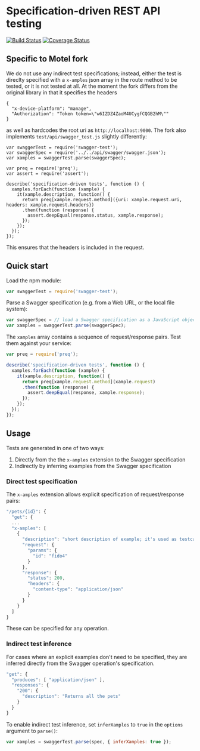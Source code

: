 # Specification-driven REST API testing

[![Build Status](https://travis-ci.org/earldouglas/swagger-test.svg?branch=master)](https://travis-ci.org/earldouglas/swagger-test) [![Coverage Status](https://coveralls.io/repos/earldouglas/swagger-test/badge.svg)](https://coveralls.io/r/earldouglas/swagger-test)

## Specific to Motel fork

We do not use any indirect test specifications; instead, either the test is direclty specified with a `x-amples` json array in the route method to be tested, or it is not tested at all. At the moment the fork differs from the original library in that it specifies the headers
```
{
  "x-device-platform": "manage",
  "Authorization": "Token token=\"w6IZDZ4ZaoM4UCygfCQGB2hM\""
}
```
as well as hardcodes the root uri as `http://localhost:9000`. The fork also implements `test/api/swagger_test.js` slightly differently:
```
var swaggerTest = require('swagger-test');
var swaggerSpec = require('../../api/swagger/swagger.json');
var xamples = swaggerTest.parse(swaggerSpec);

var preq = require('preq');
var assert = require('assert');

describe('specification-driven tests', function () {
  xamples.forEach(function (xample) {
    it(xample.description, function() {
      return preq[xample.request.method]({uri: xample.request.uri, headers: xample.request.headers})
      .then(function (response) {
        assert.deepEqual(response.status, xample.response);
      });
    });
  });
});
```
This ensures that the headers is included in the request.

## Quick start

Load the npm module:

```javascript
var swaggerTest = require('swagger-test');
```

Parse a Swagger specification (e.g. from a Web URL, or the local file system):

```javascript
var swaggerSpec = // load a Swagger specification as a JavaScript object
var xamples = swaggerTest.parse(swaggerSpec);
```

The `xamples` array contains a sequence of request/response pairs.  Test them against your service:

```javascript
var preq = require('preq');

describe('specification-driven tests', function () {
  xamples.forEach(function (xample) {
    it(xample.description, function() {
      return preq[xample.request.method](xample.request)
      .then(function (response) {
        assert.deepEqual(response, xample.response);
      });
    });
  });
});
```

## Usage

Tests are generated in one of two ways:

1. Directly from the the `x-amples` extension to the Swagger specification
1. Indirectly by inferring examples from the Swagger specification

### Direct test specification

The `x-amples` extension allows explicit specification of request/response pairs:

```javascript
"/pets/{id}": {
  "get": {
  ...
  "x-amples": [
    {
      "description": "short description of example; it's used as testcase description"
      "request": {
        "params": {
          "id": "fido4"
        }
      },
      "response": {
        "status": 200,
        "headers": {
          "content-type": "application/json"
        }
      }
    }
  ]
}
```

These can be specified for any operation.

### Indirect test inference

For cases where an explicit examples don't need to be specified, they are inferred directly from the Swagger operation's specification.

```javascript
"get": {
  "produces": [ "application/json" ],
  "responses": {
    "200": {
      "description": "Returns all the pets"
    }
  }
}
```

To enable indirect test inference, set `inferXamples` to `true` in the `options` argument to `parse()`:

```javascript
var xamples = swaggerTest.parse(spec, { inferXamples: true });
```
